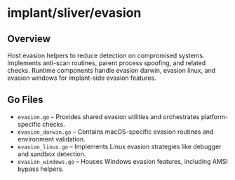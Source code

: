 # implant/sliver/evasion

## Overview

Host evasion helpers to reduce detection on compromised systems. Implements anti-scan routines, parent process spoofing, and related checks. Runtime components handle evasion darwin, evasion linux, and evasion windows for implant-side evasion features.

## Go Files

- `evasion.go` – Provides shared evasion utilities and orchestrates platform-specific checks.
- `evasion_darwin.go` – Contains macOS-specific evasion routines and environment validation.
- `evasion_linux.go` – Implements Linux evasion strategies like debugger and sandbox detection.
- `evasion_windows.go` – Houses Windows evasion features, including AMSI bypass helpers.
